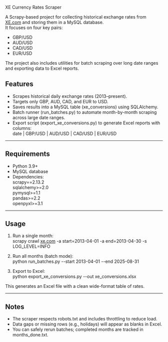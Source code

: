 <p class="has-line-data" data-line-start="0" data-line-end="1">XE Currency Rates Scraper</p>
<p class="has-line-data" data-line-start="2" data-line-end="4">A Scrapy-based project for collecting historical exchange rates from <a href="http://XE.com">XE.com</a> and storing them in a MySQL database.<br>
It focuses on four key pairs:</p>
<ul>
<li class="has-line-data" data-line-start="5" data-line-end="6">GBP/USD</li>
<li class="has-line-data" data-line-start="6" data-line-end="7">AUD/USD</li>
<li class="has-line-data" data-line-start="7" data-line-end="8">CAD/USD</li>
<li class="has-line-data" data-line-start="8" data-line-end="10">EUR/USD</li>
</ul>
<p class="has-line-data" data-line-start="10" data-line-end="11">The project also includes utilities for batch scraping over long date ranges and exporting data to Excel reports.</p>
<h2 class="code-line" data-line-start=12 data-line-end=14 ><a id="Features_12"></a>Features</h2>
<ul>
<li class="has-line-data" data-line-start="14" data-line-end="15">Scrapes historical daily exchange rates (2013–present).</li>
<li class="has-line-data" data-line-start="15" data-line-end="16">Targets only GBP, AUD, CAD, and EUR to USD.</li>
<li class="has-line-data" data-line-start="16" data-line-end="17">Saves results into a MySQL table (xe_conversions) using SQLAlchemy.</li>
<li class="has-line-data" data-line-start="17" data-line-end="18">Batch runner (run_batches.py) to automate month-by-month scraping across large date ranges.</li>
<li class="has-line-data" data-line-start="18" data-line-end="21">Export script (export_xe_conversions.py) to generate Excel reports with columns:<br>
date | GBP/USD | AUD/USD | CAD/USD | EUR/USD</li>
</ul>
<hr>
<h2 class="code-line" data-line-start=22 data-line-end=24 ><a id="Requirements_22"></a>Requirements</h2>
<ul>
<li class="has-line-data" data-line-start="24" data-line-end="25">Python 3.9+</li>
<li class="has-line-data" data-line-start="25" data-line-end="26">MySQL database</li>
<li class="has-line-data" data-line-start="26" data-line-end="33">Dependencies:<br>
scrapy==2.13.2<br>
sqlalchemy&gt;=2.0<br>
pymysql&gt;=1.1<br>
pandas&gt;=2.2<br>
openpyxl&gt;=3.1</li>
</ul>
<hr>
<h2 class="code-line" data-line-start=34 data-line-end=36 ><a id="Usage_34"></a>Usage</h2>
<ol>
<li class="has-line-data" data-line-start="36" data-line-end="39">
<p class="has-line-data" data-line-start="36" data-line-end="38">Run a single month:<br>
scrapy crawl <a href="http://xe.com">xe.com</a> -a start=2013-04-01 -a end=2013-04-30 -s LOG_LEVEL=INFO</p>
</li>
<li class="has-line-data" data-line-start="39" data-line-end="42">
<p class="has-line-data" data-line-start="39" data-line-end="41">Run all months (batch mode):<br>
python run_batches.py --start 2013-04-01 --end 2025-08-31</p>
</li>
<li class="has-line-data" data-line-start="42" data-line-end="45">
<p class="has-line-data" data-line-start="42" data-line-end="44">Export to Excel:<br>
python export_xe_conversions.py --out xe_conversions.xlsx</p>
</li>
</ol>
<p class="has-line-data" data-line-start="45" data-line-end="46">This generates an Excel file with a clean wide-format table of rates.</p>
<hr>
<h2 class="code-line" data-line-start=48 data-line-end=50 ><a id="Notes_48"></a>Notes</h2>
<ul>
<li class="has-line-data" data-line-start="50" data-line-end="51">The scraper respects robots.txt and includes throttling to reduce load.</li>
<li class="has-line-data" data-line-start="51" data-line-end="52">Data gaps or missing rows (e.g., holidays) will appear as blanks in Excel.</li>
<li class="has-line-data" data-line-start="52" data-line-end="54">You can safely rerun batches; completed months are tracked in months_done.txt.</li>
</ul>
